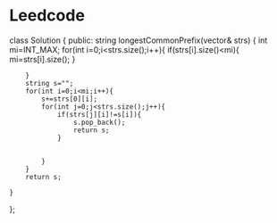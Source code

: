 # Leedcode


class Solution {
public:
    string longestCommonPrefix(vector<string>& strs) {
        int mi=INT_MAX;
        for(int i=0;i<strs.size();i++){
            if(strs[i].size()<mi){
                mi=strs[i].size();
            }
            
        }
        string s="";
        for(int i=0;i<mi;i++){
            s+=strs[0][i];
            for(int j=0;j<strs.size();j++){
                if(strs[j][i]!=s[i]){
                    s.pop_back();
                    return s;
                }
            
                
            }
        }
        return s;
        
    }
};
